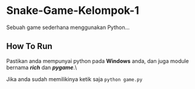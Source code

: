 # Snake-Game-Kelompok-1
Sebuah game sederhana menggunakan Python...

## How To Run
Pastikan anda mempunyai python pada **Windows** anda,
dan juga module bernama ***rich*** dan ***pygame***.\

Jika anda sudah memilikinya ketik saja ```python game.py```

